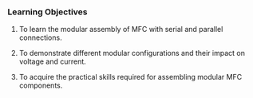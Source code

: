 ### Learning Objectives

1.	To learn the modular assembly of MFC with serial and parallel connections.

2.	To demonstrate different modular configurations and their impact on voltage and current.

3.	To acquire the practical skills required for assembling modular MFC components.

